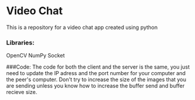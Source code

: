 # Video Chat
This is a repository for a video chat app created using python

### Libraries:
OpenCV
NumPy
Socket

###Code:
The code for both the client and the server is the same, you just need to update the IP adress and the port number for your computer and the peer's computer. Don't try to increase the size of the images that you are sending unless you know how to increase the buffer send and buffer recieve size.
